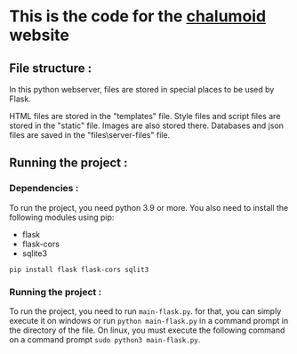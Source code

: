 # This is the code for the [chalumoid](http://chalumoid.fr) website

## File structure :

In this python webserver, files are stored in special places to be used by Flask.

HTML files are stored in the "templates" file. Style files and script files are stored
in the "static" file. Images are also stored there. Databases and json files are saved in the
"files\server-files" file.

## Running the project :

### Dependencies :
To run the project, you need python 3.9 or more. You also need to install the following modules
using pip:
- flask
- flask-cors
- sqlite3

```pip install flask flask-cors sqlit3```

### Running the project :
To run the project, you need to run ```main-flask.py```. for that, you can simply execute it on windows or run
```python main-flask.py``` in a command prompt in the directory of the file. On linux, you must execute the following
command on a command prompt ```sudo python3 main-flask.py```.